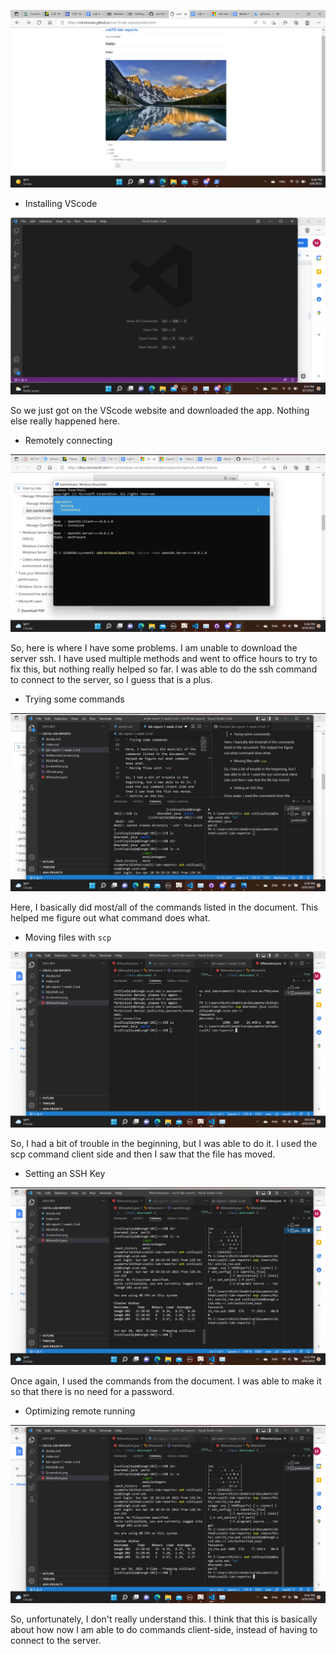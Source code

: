 ![Picture](Screenshot.png)
* Installing VScode

![VScode](VScode.png)

So we just got on the VScode website and downloaded the app. Nothing else really happened here.
* Remotely connecting

![No Connection](NoRemoteConnect.png)

So, here is where I have some problems. I am unable to download the server ssh. I have used multiple methods and went to office hours to try to fix this, but nothing really helped so far. I was able to do the ssh command to connect to the server, so I guess that is a plus.
* Trying some commands

![Some Commands](Commands.png)

Here, I basically did most/all of the commands listed in the document. This helped me figure out what command does what.
* Moving files with `scp`

![scp](scp.png)

So, I had a bit of trouble in the beginning, but I was able to do it. I used the scp command client side and then I saw that the file has moved.
* Setting an SSH Key

![ssh key](sshkey.png)

Once again, I used the commands from the document. I was able to make it so that there is no need for a password.
* Optimizing remote running

![Optimized](betterRemote.png)

So, unfortunately, I don't really understand this. I think that this is basically about how now I am able to do commands client-side, instead of having to connect to the server.

